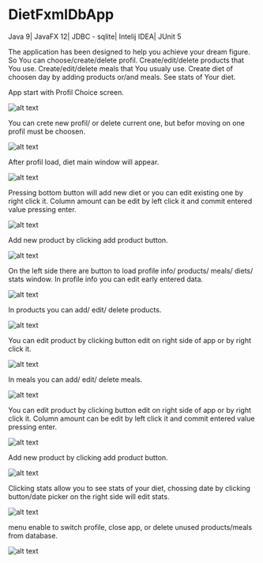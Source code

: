 # DietFxmlDbApp

Java 9|
JavaFX 12|
JDBC - sqlite|
Intelij IDEA|
JUnit 5

The application has been designed to help you achieve your dream figure.
So You can choose/create/delete profil.
Create/edit/delete products that You use.
Create/edit/delete meals that You usualy use.
Create diet of choosen day by adding products or/and meals.
See stats of Your diet.

App start with Profil Choice screen.

![alt text](https://github.com/Maciej333/DietFxmlDbApp/blob/master/1_profil_choice.png?raw=true)

You can crete new profil/ or delete current one, but befor moving on one profil must be choosen.

![alt text](https://github.com/Maciej333/DietFxmlDbApp/blob/master/2_profil_create.PNG?raw=true)

After profil load, diet main window will appear.

![alt text](https://github.com/Maciej333/DietFxmlDbApp/blob/master/3_Diet.PNG?raw=true)

Pressing bottom button will add new diet or you can edit existing one by right click it.
Column amount can be edit by left click it and commit entered value pressing enter.

![alt text](https://github.com/Maciej333/DietFxmlDbApp/blob/master/3_Diet_add_edit.PNG?raw=true)

Add new product by clicking add product button.

![alt text](https://github.com/Maciej333/DietFxmlDbApp/blob/master/3_Diet_add_edit_new_product.png?raw=true)

On the left side there are button to load profile info/ products/ meals/ diets/ stats window.
In profile info you can edit early entered data.

![alt text](https://github.com/Maciej333/DietFxmlDbApp/blob/master/7_ProfilInfo.png?raw=true)

In products you can add/ edit/ delete products.

![alt text](https://github.com/Maciej333/DietFxmlDbApp/blob/master/5_Products.png?raw=true)

You can edit product by clicking button edit on right side of app or by right click it.

![alt text](https://github.com/Maciej333/DietFxmlDbApp/blob/master/5_Products_add_edit.png?raw=true)

In meals you can add/ edit/ delete meals.

![alt text](https://github.com/Maciej333/DietFxmlDbApp/blob/master/4_Meal.png?raw=true)

You can edit product by clicking button edit on right side of app or by right click it.
Column amount can be edit by left click it and commit entered value pressing enter.

![alt text](https://github.com/Maciej333/DietFxmlDbApp/blob/master/4_Meal_add_edit.png?raw=true)

Add new product by clicking add product button.

![alt text](https://github.com/Maciej333/DietFxmlDbApp/blob/master/4_Meal_add_edit_new_product.png?raw=true)

Clicking stats allow you to see stats of your diet, chossing date by clicking button/date picker on the right side will edit stats.

![alt text](https://github.com/Maciej333/DietFxmlDbApp/blob/master/6_Stats.png?raw=true)

menu enable to switch profile, close app, or delete unused products/meals from database.

![alt text](https://github.com/Maciej333/DietFxmlDbApp/blob/master/8_menu.png?raw=true)

